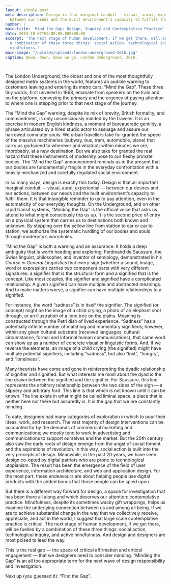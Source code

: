 ```yaml
---
layout: single-post
meta-description: Design is that marginal conduit — visual, aural, experiential —
  between our needs and the built environment’s capacity to fulfill them.
number: 7
main-title: 'Mind the Gap: Design, Inquiry and Contemplative Practice'
date: 2019-10-07T05:00:00.000+00:00
excerpt: 'The next stage of human development, if we get there, will be fuelled by
  a combination of these three things: social action, technological inquiry, and active
  mindfulness.'
main-image: "/uploads/uploads/london-underground-2016.jpg"
caption: Down, down, down we go. London Underground, 2016.

---
```

The London Underground, the oldest and one of the most thoughtfully designed metro systems in the world, features an audible warning to customers leaving and entering its metro cars: “Mind the Gap”. These three tiny words, first unveiled in 1968, emanate from speakers on the train and on the platform, conveying the primacy and the urgency of paying attention to where one is stepping prior to that next stage of the journey.

The “Mind the Gap” warning, despite its mix of brevity, British formality, and commandment, is only unconsciously minded by the traveler. It is an exercise in modern English kindness, a moment of bureaucratic gentility, a phrase articulated by a hired studio actor to assuage and assure our harrowed commuter souls. We urban travellers take for granted the speed of the massive machineries (subway, bus, tram, automobile, plane) that carry us godspeed to wherever and whatnot; within minutes we are, improbably, at a new destination. But we also take for granted the real hazard that these instruments of modernity pose to our fleshy primate bodies. The “Mind the Gap” announcement reminds us in the present that our bodies are fundamentally fragile in the everyday confrontation with a heavily mechanized and carefully regulated social environment.

In so many ways, design is exactly this today. Design is that all important marginal conduit — visual, aural, experiential — between our desires and our actions, between our needs and the built environment’s capacity to fulfill them. It is that intangible reminder to us to pay attention, even in the automaticity of our everyday thoughts. On the Underground, and on other rapid transit systems, “Minding the Gap” is the official voice that asks us attend to what might consciously trip us up. It is the second price of entry on a physical system that carries us to destinations both known and unknown. By stepping over the yellow line from station to car or car to station, we authorize the systematic hurdling of our bodies and souls through modernity’s wormholes.

“Mind the Gap” is both a warning and an assurance. It holds a deep ambiguity that is worth heeding and exploring. Ferdinand de Saussure, the Swiss linguist, philosopher, and inventor of semiology, demonstrated in his _Course in General Linguistics_ that every sign (whether a sound, image, word or expression) carries two component parts with very different signatures: a signifier that is the structural form and a signified that is the concept. Like most couples, the signifier and signified have a complicated relationship. A given signified can have multiple and abstracted meanings. And to make matters worse, a signifier can have multiple relationships to a signified.

For instance, the word “sadness” is in itself the signifier. The signified (or concept) might be the image of a child crying, a photo of an elephant shot through, or an illustration of a lone tree on the plains. Meaning is constructed through the Petri dish of lived experience. “Sadness” has a potentially infinite number of matching and momentary signifieds; however, within any given cultural substrate (received languages, cultural circumstance, formal and informal human communications), that same word can show up as a number of concrete visual or linguistic forms. And, if we reverse the elements, an image of a child crying (the signified) might have multiple potential signifiers, including “sadness”, but also “lost”, “hungry”, and “loneliness”.

Many theorists have come and gone in reinterpreting the dyadic relationship of signifier and signified. But what interests me most about the dyad is the line drawn between the signified and the signifier. For Saussure, this line represents the arbitrary relationship between the two sides of the sign — a slippery and arbitrary ford. This line is that which is not known until it can be known. The line exists in what might be called liminal space, a place that is neither here nor there but assuredly is. It is the gap that we are constantly minding.

To date, designers had many categories of exploration in which to pour their ideas, work, and research. The vast majority of design interventions can be accounted for by the demands of commercial marketing and communications; we mostly tend to work in advertising and communications to support ourselves and the market. But the 20th century also saw the early roots of design emerge from the angst of social foment and the aspirations of revolution. In this way, social action is built into the very precepts of design. Meanwhile, in the past 20 years, we have seen design co-opted by digital patriots who are prone to technological utopianism. The result has been the emergence of the field of user experience, information architecture, and web and application design. For the most part, these endeavours are about helping people use digital products with the added bonus that those people can be spied upon.

But there is a different way forward for design, a space for investigation that has been there all along and which deserves our attention: contemplative practice. Mindfulness, despite its sometimes wacky gift wrappings, helps us examine the underlying  connection between us and among all being. If we are to achieve substantial change in the way that we collectively receive, appreciate, and act in the world, I suggest that large scale contemplative practice is critical. The next stage of human development, if we get there, will be fuelled by a combination of these three things: social action, technological inquiry, and active mindfulness. And design and designers are most poised to lead the way.

This is the real gap — the space of critical affirmation and critical engagement — that we designers need to consider minding.  “Minding the Gap” is an all too appropriate term for the next wave of design responsibility and investigation.

Next up (you guessed it): “Find the Gap”.